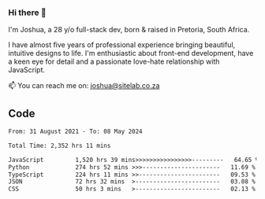 ### Hi there 👋

I'm Joshua, a 28 y/o full-stack dev, born & raised in Pretoria, South Africa. 

I have almost five years of professional experience bringing beautiful, intuitive designs to life. I'm enthusiastic about front-end development, have a keen eye for detail and a passionate love-hate relationship with JavaScript.

📫 You can reach me on: joshua@sitelab.co.za

## **Code**

<!--START_SECTION:waka-->

```txt
From: 31 August 2021 - To: 08 May 2024

Total Time: 2,352 hrs 11 mins

JavaScript         1,520 hrs 39 mins>>>>>>>>>>>>>>>>---------   64.65 %
Python             274 hrs 52 mins >>>----------------------   11.69 %
TypeScript         224 hrs 11 mins >>-----------------------   09.53 %
JSON               72 hrs 32 mins  >------------------------   03.08 %
CSS                50 hrs 3 mins   >------------------------   02.13 %
```

<!--END_SECTION:waka-->
